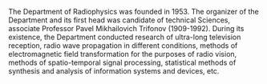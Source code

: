 The Department of Radiophysics was founded in 1953. The organizer of the Department and its first head was candidate of technical Sciences, associate Professor Pavel Mikhailovich Trifonov (1909-1992). During its existence, the Department conducted research of ultra-long television reception, radio wave propagation in different conditions, methods of electromagnetic field transformation for the purposes of radio vision, methods of spatio-temporal signal processing, statistical methods of synthesis and analysis of information systems and devices, etc.
